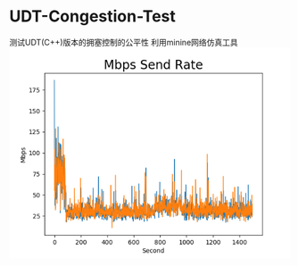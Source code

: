 # UDT-Congestion-Test
测试UDT(C++)版本的拥塞控制的公平性
利用minine网络仿真工具
![image](https://github.com/NEU-Liu/UDT-Congestion-Test/blob/master/python/demo.png)

